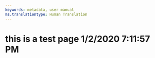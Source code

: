 ```yaml
---
keywords: metadata, user manual
ms.translationtype: Human Translation
---
```

# this is a test page 1/2/2020 7:11:57 PM